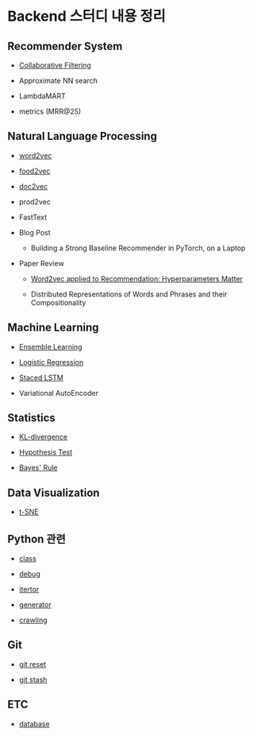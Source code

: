 # Backend 스터디 내용 정리

## Recommender System

- [Collaborative Filtering](https://github.com/doheelab/backend-study/tree/master/Recommender%20System/Collaborative%20Filtering)

- Approximate NN search

- LambdaMART

- metrics (MRR@25)

## Natural Language Processing

- [word2vec](https://github.com/doheelab/backend-study/tree/master/Natural%20Language%20Processing/word2vec)

- [food2vec](https://github.com/doheelab/backend-study/tree/master/Natural%20Language%20Processing/food2vec)

- [doc2vec](https://github.com/doheelab/backend-study/tree/master/Natural%20Language%20Processing/doc2vec)

- prod2vec

- FastText

- Blog Post

  - Building a Strong Baseline Recommender in PyTorch, on a Laptop

- Paper Review

  - [Word2vec applied to Recommendation: Hyperparameters Matter](https://github.com/doheelab/backend-study/tree/master/Natural%20Language%20Processing/Hyperparameters%20Matter)

  - Distributed Representations of Words and Phrases and their Compositionality

## Machine Learning

- [Ensemble Learning](https://github.com/doheelab/backend-study/blob/master/Machine%20Learning/Ensemble%20Learning.md)

- [Logistic Regression](https://github.com/doheelab/backend-study/blob/master/Machine%20Learning/Logistic%20Regression.md)

- [Staced LSTM](https://github.com/doheelab/backend-study/blob/master/Machine%20Learning/2020-04-30-TimeSeries2.md)

- Variational AutoEncoder

## Statistics

- [KL-divergence](https://github.com/doheelab/backend-study/blob/master/Statistics/KL%20divergence.md)

- [Hypothesis Test](https://github.com/doheelab/backend-study/blob/master/Statistics/Hypothesis%20Test.md)

* [Bayes' Rule](https://github.com/doheelab/backend-study/blob/master/Statistics/Bayes%20Rule.md)

## Data Visualization

- [t-SNE](https://github.com/doheelab/backend-study/blob/master/Data%20Visualization/t-sne.md)

## Python 관련

- [class](https://github.com/doheelab/backend-study/blob/master/Python/class)

- [debug](https://github.com/doheelab/backend-study/tree/master/Python/debug)

- [itertor](https://github.com/doheelab/backend-study/tree/master/Python/iterator)

- [generator](https://github.com/doheelab/backend-study/tree/master/Python/generator)

- [crawling](https://github.com/doheelab/backend-study/tree/master/Python/crawling)

## Git

- [git reset](https://github.com/doheelab/backend-study/tree/master/Git/2021-03-16-gitReset.md)

- [git stash](https://github.com/doheelab/backend-study/tree/master/Git/2021-03-17-gitStash.md)

## ETC

- [database](https://github.com/doheelab/backend-study/tree/master/Database)
